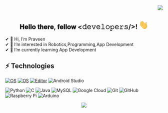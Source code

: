 <div align="right">
  <img src="https://readme-typing-svg.herokuapp.com/?lines=Be+the+One&font=Fira%20Code&center=true&width=120&height=30">
</div>
<div align="center">
<h2> 𝐇𝐞𝐥𝐥𝐨 𝐭𝐡𝐞𝐫𝐞, 𝐟𝐞𝐥𝐥𝐨𝐰 <𝚍𝚎𝚟𝚎𝚕𝚘𝚙𝚎𝚛𝚜/>! <img src="https://github.com/Dark-Devil-Tech/Dark-Devil-Tech/blob/master/gifs/Hi.gif" width="30px"></h2>
</div>

✔ 👋 Hi, I’m Praveen <br>
✔ 👀 I’m interested in Robotics,Programming,App Development <br>
✔ 🌱 I’m currently learning App Development <br>

## ⚡ Technologies

[![OS](https://img.shields.io/badge/Windows-grey?logo=windows&logoColor=blue)](https://en.wikipedia.org/wiki/Windows)
[![OS](https://img.shields.io/badge/Linux-grey?logo=linux)](https://en.wikipedia.org/wiki/Linux)
[![Editor](https://img.shields.io/badge/VSCode-grey?logo=visual-studio-code&logoColor=purple)](https://code.visualstudio.com)
![Android Studio](https://img.shields.io/badge/Android%20Studio-grey?logo=Android-Studio)

![Python](https://img.shields.io/badge/Python-grey?logo=Python)
![C](https://img.shields.io/badge/C%20%20C++-grey?logo=C)
![Java](https://img.shields.io/badge/Java-grey?logo=Java)
![MySQL](https://img.shields.io/badge/MySQL-grey?logo=mysql)
![Google Cloud](https://img.shields.io/badge/Google%20Cloud-grey?logo=google-cloud)
![Git](https://img.shields.io/badge/Git-grey?logo=git)
![GitHub](https://img.shields.io/badge/GitHub-grey?logo=github)
![Raspberry Pi](https://img.shields.io/badge/Raspberry%20Pi-grey?&logo=Raspberry-Pi&logoColor=red)
![Arduino](https://img.shields.io/badge/Arduino-grey?logo=Arduino)

<div align="center">
  <img src="https://readme-typing-svg.herokuapp.com/?lines=Don't+leave+until+you+get+it!&font=Fira%20Code&center=true&width=400&height=30">
</div>
